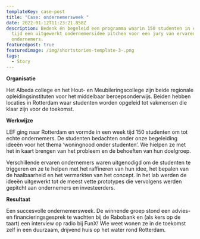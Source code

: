 ```yaml
---
templateKey: case-post
title: "Case: ondernemersweek "
date: 2022-01-12T11:23:21.858Z
description: Bedenk én begeleid een programma waarin 150 studenten in een week
  tijd een uitgewerkt ondernemersidee pitchen voor een jury van ervaren
  ondernemers.
featuredpost: true
featuredimage: /img/shortstories-template-3-.png
tags:
  - Story
---
```

**Organisatie** 

Het Albeda college en het Hout- en Meubileringscollege zijn beide regionale opleidingsinstituten voor het middelbaar beroepsonderwijs. Beiden hebben locaties in Rotterdam waar studenten worden opgeleid tot vakmensen die klaar zijn voor de toekomst. 

**Werkwijze**

LEF ging naar Rotterdam en vormde in een week tijd 150 studenten om tot echte ondernemers. De studenten bedachten onder onze begeleiding ideeën voor het thema ‘woningnood onder studenten’. We hielpen ze met het in kaart brengen van het probleem en de behoeften van hun doelgroep. 

Verschillende ervaren ondernemers waren uitgenodigd om de studenten te triggeren en ze te helpen met het raffineren van hun idee, het bepalen van de haalbaarheid en het vermarkten van het concept. In het lab werden de ideeën uitgewerkt tot de meest vette prototypes die vervolgens werden gepitcht aan ondernemers en investeerders. 

**Resultaat**

Een succesvolle ondernemersweek. De winnende groep stond een advies- en financieringsgesprek te wachten bij de Rabobank en (als kers op de taart) een interview op radio bij FunX! Wie weet wonen ze in de toekomst zelf in een duurzaam, drijvend huis op het water rond Rotterdam.